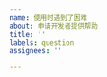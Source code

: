 ```yaml
---
name: 使用时遇到了困难
about: 申请开发者提供帮助
title: ''
labels: question
assignees: ''

---
```


<!-- 
  感谢您来到这里,
  在反馈前, 请确认您已经做了下面这些事情
  - 搜索了已有的 [issues - question](https://github.com/wssy001/fallout76-public/labels/question) 列表中有无相关的信息
-->

<!--
请在下一行开始描述您遇到的困难
-->